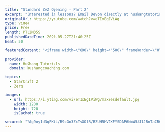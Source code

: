 ```yaml
---
title: "Standard ZvZ Opening - Part 2"
excerpt: "Interested in lessons? Email Devon directly at hushangtutorials@outlook.com ------------------------------------------------------------------------------------------------------- Want to support HuShang Tutorials directly? Patreon is a website where you can contribute a monthly donation that will help"
originalUrl: https://youtube.com/watch?v=eTIxEgIViWg
type: video
price: Free
length: PT12M35S
publishedDateTime: 2020-05-27T21:40:25Z
heat: 50

featuredContent: "<iframe width=\"800\" height=\"500\" frameborder=\"0\" src=\"https://www.youtube.com/embed/eTIxEgIViWg\" allow=\"accelerometer; autoplay; encrypted-media; gyroscope; picture-in-picture\" allowfullscreen></iframe>"

provider:
  name: HuShang Tutorials
  domain: hushangcoaching.com

topics:
  - StarCraft 2
  - Zerg

images:
  - url: https://i.ytimg.com/vi/eTIxEgIViWg/maxresdefault.jpg
    width: 1280
    height: 720
    isCached: true

secured: "YAg9oy1d3qPKbL/R9cGn3ZxTvGOfB/BZUH5HV1XFYSDAP6NmW5JJ1JBnTaCRG3v/2/ScpWUfz36HScnQtcNY9I19R2HkGIQ64OygqB+3syRo1gjuX9AQc1yZjrBJbILgap+FEFlqMlFaQX4JhhbWdq9chyRWCXiTSgEaeb/OguBqa2FEdzGr+M0kx4ymRJYmNdoH7Qd9mjBwXojM/uNeW5GWBnkXfb7k8kUchKmo07VaUn1Pav9cdHq38SRx5BDqkojQwXrCiXh3bJvJjEvTsfT21uQd28etgTTdst54hlf9DxLXgBlyikFXTPB7geUBJl3bdBxaIR39KCNvxM5uNQi/c0IrcjOduRUX8ZxOWahEQY4kEM2LUWizgaEDnJfaj9BB970owTpbdRrMRh8S6UvlKmH1RfkEWgIvVnVAQxU=;4ZE2L0rwjcj5XFXWl9pT2g=="
---
```


